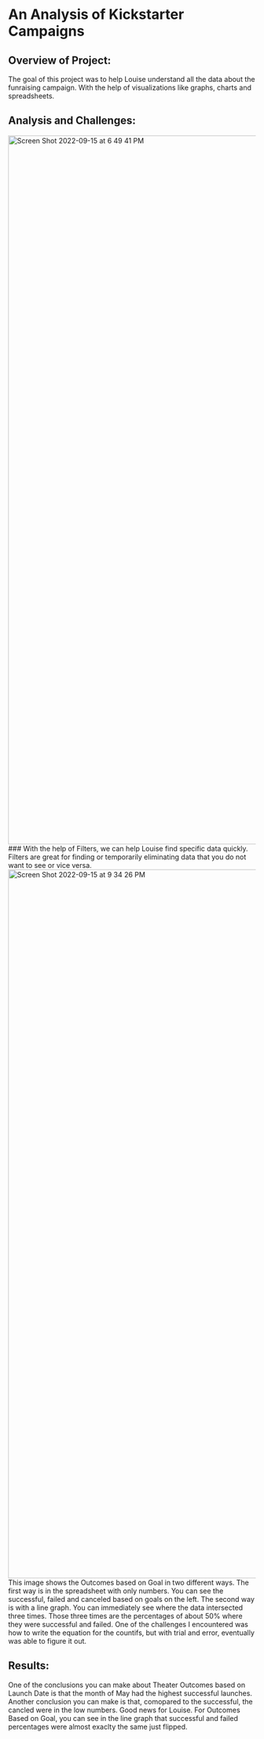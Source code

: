 # An Analysis of Kickstarter Campaigns
## Overview of Project: 
The goal of this project was to help Louise understand all the data about the funraising campaign. With the help of visualizations like graphs, charts and spreadsheets. 

## Analysis and Challenges: 
<img width="1440" alt="Screen Shot 2022-09-15 at 6 49 41 PM" src="https://user-images.githubusercontent.com/112435014/190535817-fd9d297e-7121-45fa-8d8b-1c52fc5c5357.png">
### With the help of Filters, we can help Louise find specific data quickly. Filters are great for finding or temporarily eliminating data that you do not want to see or vice versa. 

<img width="1440" alt="Screen Shot 2022-09-15 at 9 34 26 PM" src="https://user-images.githubusercontent.com/112435014/190537443-0ffc4040-7391-497f-a8c2-a9f4f645b6e5.png">
This image shows the Outcomes based on Goal in two different ways. The first way is in the spreadsheet with only numbers. You can see the successful, failed and canceled based on goals on the left. The second way is with a line graph. You can immediately see where the data intersected three times. Those three times are the percentages of about 50% where they were successful and failed. 
One of the challenges I encountered was how to write the equation for the countifs, but with trial and error, eventually was able to figure it out.

## Results:
One of the conclusions you can make about Theater Outcomes based on Launch Date is that the month of May had the highest successful launches. Another conclusion you can make is that, comopared to the successful, the cancled were in the low numbers. Good news for Louise. 
For Outcomes Based on Goal, you can see in the line graph that successful and failed percentages were almost exaclty the same just flipped. 
